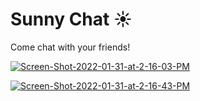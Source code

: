 <h1>Sunny Chat ☀️</h1>

<p>Come chat with your friends!</p>


<a href="https://ibb.co/JcPPKBV"><img src="https://i.ibb.co/grCC3jN/Screen-Shot-2022-01-31-at-2-16-03-PM.png" alt="Screen-Shot-2022-01-31-at-2-16-03-PM" border="0"></a>

<a href="https://ibb.co/rfzppgq"><img src="https://i.ibb.co/0V699k1/Screen-Shot-2022-01-31-at-2-16-43-PM.png" alt="Screen-Shot-2022-01-31-at-2-16-43-PM" border="0"></a>


